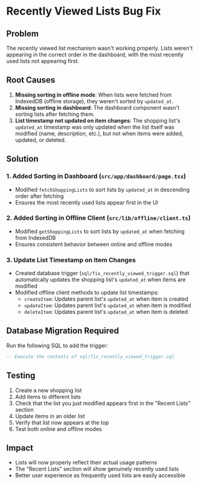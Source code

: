 # Recently Viewed Lists Bug Fix

## Problem
The recently viewed list mechanism wasn't working properly. Lists weren't appearing in the correct order in the dashboard, with the most recently used lists not appearing first.

## Root Causes
1. **Missing sorting in offline mode**: When lists were fetched from IndexedDB (offline storage), they weren't sorted by `updated_at`.
2. **Missing sorting in dashboard**: The dashboard component wasn't sorting lists after fetching them.
3. **List timestamp not updated on item changes**: The shopping list's `updated_at` timestamp was only updated when the list itself was modified (name, description, etc.), but not when items were added, updated, or deleted.

## Solution

### 1. Added Sorting in Dashboard (`src/app/dashboard/page.tsx`)
- Modified `fetchShoppingLists` to sort lists by `updated_at` in descending order after fetching
- Ensures the most recently used lists appear first in the UI

### 2. Added Sorting in Offline Client (`src/lib/offline/client.ts`)
- Modified `getShoppingLists` to sort lists by `updated_at` when fetching from IndexedDB
- Ensures consistent behavior between online and offline modes

### 3. Update List Timestamp on Item Changes
- Created database trigger (`sql/fix_recently_viewed_trigger.sql`) that automatically updates the shopping list's `updated_at` when items are modified
- Modified offline client methods to update list timestamps:
  - `createItem`: Updates parent list's `updated_at` when item is created
  - `updateItem`: Updates parent list's `updated_at` when item is modified
  - `deleteItem`: Updates parent list's `updated_at` when item is deleted

## Database Migration Required
Run the following SQL to add the trigger:
```sql
-- Execute the contents of sql/fix_recently_viewed_trigger.sql
```

## Testing
1. Create a new shopping list
2. Add items to different lists
3. Check that the list you just modified appears first in the "Recent Lists" section
4. Update items in an older list
5. Verify that list now appears at the top
6. Test both online and offline modes

## Impact
- Lists will now properly reflect their actual usage patterns
- The "Recent Lists" section will show genuinely recently used lists
- Better user experience as frequently used lists are easily accessible